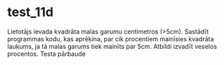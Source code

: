 # test_11d
Lietotājs ievada kvadrāta malas garumu centimetros (>5cm). 
Sastādīt programmas kodu, kas aprēķina, par cik procentiem mainīsies kvadrāta laukums, ja tā malas garums tiek mainīts par 5cm. 
Atbildi izvadīt veselos procentos.
Testa pārbaude